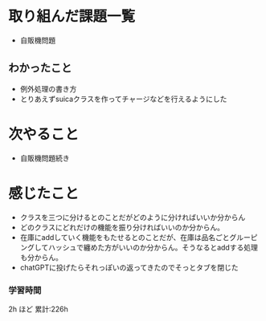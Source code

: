 # 取り組んだ課題一覧
- 自販機問題
## わかったこと
- 例外処理の書き方
- とりあえずsuicaクラスを作ってチャージなどを行えるようにした
# 次やること

- 自販機問題続き

# 感じたこと

- クラスを三つに分けるとのことだがどのように分ければいいか分からん
- どのクラスにどれだけの機能を振り分ければいいのか分からん。
- 在庫にaddしていく機能をもたせるとのことだが、在庫は品名ごとグルーピングしてハッシュで纏めた方がいいのか分からん。そうなるとaddする処理も分からん。
- chatGPTに投げたらそれっぽいの返ってきたのでそっとタブを閉じた
### 学習時間

2h ほど
累計:226h
